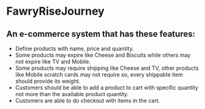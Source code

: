 # FawryRiseJourney
## An e-commerce system that has these features: 
- Define products with name, price and quantity. 
- Some products may expire like Cheese and Biscuits while others may not expire like TV and Mobile. 
- Some products may require shipping like Cheese and TV, other products like Mobile scratch cards may not require so, every shippable item should provide its weight. 
- Customers should be able to add a product to cart with specific quantity not more than the available product quantity. 
- Customers are able to do checkout with items in the cart. 
